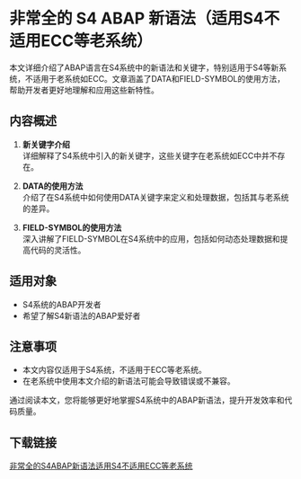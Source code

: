 # 非常全的 S4 ABAP 新语法（适用S4不适用ECC等老系统）

本文详细介绍了ABAP语言在S4系统中的新语法和关键字，特别适用于S4等新系统，不适用于老系统如ECC。文章涵盖了DATA和FIELD-SYMBOL的使用方法，帮助开发者更好地理解和应用这些新特性。

## 内容概述

1. **新关键字介绍**  
   详细解释了S4系统中引入的新关键字，这些关键字在老系统如ECC中并不存在。

2. **DATA的使用方法**  
   介绍了在S4系统中如何使用DATA关键字来定义和处理数据，包括其与老系统的差异。

3. **FIELD-SYMBOL的使用方法**  
   深入讲解了FIELD-SYMBOL在S4系统中的应用，包括如何动态处理数据和提高代码的灵活性。

## 适用对象

- S4系统的ABAP开发者
- 希望了解S4新语法的ABAP爱好者

## 注意事项

- 本文内容仅适用于S4系统，不适用于ECC等老系统。
- 在老系统中使用本文介绍的新语法可能会导致错误或不兼容。

通过阅读本文，您将能够更好地掌握S4系统中的ABAP新语法，提升开发效率和代码质量。

## 下载链接

[非常全的S4ABAP新语法适用S4不适用ECC等老系统](https://pan.quark.cn/s/b524cf8d71fb)